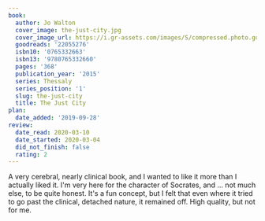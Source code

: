 ```yaml
---
book:
  author: Jo Walton
  cover_image: the-just-city.jpg
  cover_image_url: https://i.gr-assets.com/images/S/compressed.photo.goodreads.com/books/1416448145l/22055276._SX98_.jpg
  goodreads: '22055276'
  isbn10: '0765332663'
  isbn13: '9780765332660'
  pages: '368'
  publication_year: '2015'
  series: Thessaly
  series_position: '1'
  slug: the-just-city
  title: The Just City
plan:
  date_added: '2019-09-28'
review:
  date_read: 2020-03-10
  date_started: 2020-03-04
  did_not_finish: false
  rating: 2
---
```


A very cerebral, nearly clinical book, and I wanted to like it more than I actually liked it. I'm very here for the character of Socrates, and … not much else, to be quite honest. It's a fun concept, but I felt that even where it tried to go past the clinical, detached nature, it remained off. High quality, but not for me.
